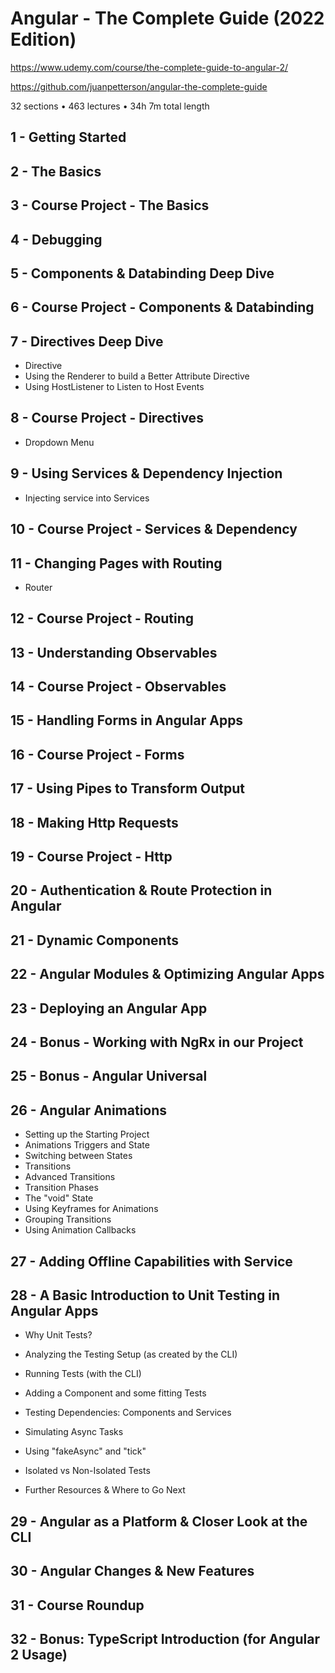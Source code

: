 
# Angular - The Complete Guide (2022 Edition)
https://www.udemy.com/course/the-complete-guide-to-angular-2/

https://github.com/juanpetterson/angular-the-complete-guide

32 sections • 463 lectures • 34h 7m total length

## 1 - Getting Started
## 2 - The Basics
## 3 - Course Project - The Basics
## 4 - Debugging
## 5 - Components & Databinding Deep Dive
## 6 - Course Project - Components & Databinding

## 7 - Directives Deep Dive
- Directive
- Using the Renderer to build a Better Attribute Directive
- Using HostListener to Listen to Host Events

## 8 - Course Project - Directives
- Dropdown Menu 

## 9 - Using Services & Dependency Injection
- Injecting service into Services

## 10 - Course Project - Services & Dependency

## 11 - Changing Pages with Routing
- Router


## 12 - Course Project - Routing

## 13 - Understanding Observables

## 14 - Course Project - Observables

## 15 - Handling Forms in Angular Apps

## 16 - Course Project - Forms

## 17 - Using Pipes to Transform Output
## 18 - Making Http Requests
## 19 - Course Project - Http

## 20 - Authentication & Route Protection in Angular
## 21 - Dynamic Components
## 22 - Angular Modules & Optimizing Angular Apps
## 23 - Deploying an Angular App
## 24 - Bonus - Working with NgRx in our Project
## 25 - Bonus - Angular Universal
## 26 - Angular Animations
- Setting up the Starting Project
- Animations Triggers and State
- Switching between States
- Transitions
- Advanced Transitions
- Transition Phases
- The "void" State
- Using Keyframes for Animations
- Grouping Transitions
- Using Animation Callbacks

## 27 - Adding Offline Capabilities with Service

## 28 - A Basic Introduction to Unit Testing in Angular Apps
- Why Unit Tests?

- Analyzing the Testing Setup (as created by the CLI)

- Running Tests (with the CLI)

- Adding a Component and some fitting Tests

- Testing Dependencies: Components and Services

- Simulating Async Tasks

- Using "fakeAsync" and "tick"

- Isolated vs Non-Isolated Tests

- Further Resources & Where to Go Next

## 29 - Angular as a Platform & Closer Look at the CLI

## 30 - Angular Changes & New Features

## 31 - Course Roundup
## 32 - Bonus: TypeScript Introduction (for Angular 2 Usage)
